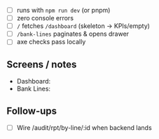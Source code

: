 - [ ] runs with `npm run dev` (or pnpm)
- [ ] zero console errors
- [ ] `/` fetches `/dashboard` (skeleton → KPIs/empty)
- [ ] `/bank-lines` paginates & opens drawer
- [ ] axe checks pass locally

## Screens / notes
- Dashboard:
- Bank Lines:

## Follow-ups
- [ ] Wire /audit/rpt/by-line/:id when backend lands
